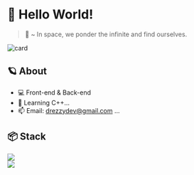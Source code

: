 # 🌙 Hello World! 
> 🚀 ~ In space, we ponder the infinite and find ourselves. <br>

<div>
  <img align="center" alt="card" src="https://githubcard-yvi2.onrender.com/card?username=drezzyts&banner=https://i.imgur.com/F3IKIMT.jpeg"><br>
</div>

## 🪐 About
- 💻 Front-end & Back-end
- 📘  Learning C++...
- 📫 Email: drezzydev@gmail.com ...
<link rel="stylesheet" href="https://cdn.jsdelivr.net/gh/devicons/devicon@v2.15.1/devicon.min.css">

## 📦 Stack
<p>
  <a href="https://skillicons.dev">
    <img src="https://skillicons.dev/icons?i=js,ts,cpp,html,css,prisma"/ > <br>
    <img src="https://skillicons.dev/icons?i=nodejs,discordjs,figma,vscode,git,mongodb" />
  </a>
</p>
